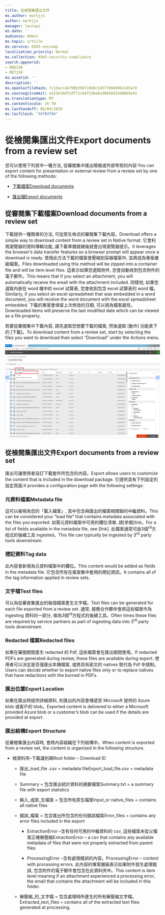 ```yaml
---
title: 從檢閱集匯出文件
ms.author: markjjo
author: markjjo
manager: laurawi
ms.date: ''
audience: Admin
ms.topic: article
ms.service: O365-seccomp
localization_priority: Normal
ms.collection: M365-security-compliance
search.appverid:
- MOE150
- MET150
ms.assetid: ''
description: ''
ms.openlocfilehash: 7c1daccab799b3967c6b8c1d577060d062c05a70
ms.sourcegitcommit: e323610df2df71c84f536e8a38650d33d8069e41
ms.translationtype: MT
ms.contentlocale: zh-TW
ms.lasthandoff: 06/04/2019
ms.locfileid: "34703786"
---
```

# <a name="export-documents-from-a-review-set"></a><span data-ttu-id="6fa54-102">從檢閱集匯出文件</span><span class="sxs-lookup"><span data-stu-id="6fa54-102">Export documents from a review set</span></span>

<span data-ttu-id="6fa54-103">您可以使用下列其中一種方法, 從審閱集中匯出簡報或外部考核的內容:</span><span class="sxs-lookup"><span data-stu-id="6fa54-103">You can export content for presentation or external review from a review set by one of the following methods:</span></span>

- [<span data-ttu-id="6fa54-104">下載檔案</span><span class="sxs-lookup"><span data-stu-id="6fa54-104">Download documents</span></span>](#download-documents-from-a-review-set)
 
- [<span data-ttu-id="6fa54-105">匯出檔</span><span class="sxs-lookup"><span data-stu-id="6fa54-105">Export documents</span></span>](#export-documents-from-a-review-set)

## <a name="download-documents-from-a-review-set"></a><span data-ttu-id="6fa54-106">從審閱集下載檔案</span><span class="sxs-lookup"><span data-stu-id="6fa54-106">Download documents from a review set</span></span>

<span data-ttu-id="6fa54-107">下載提供一種簡單的方法, 可從原生格式的審閱集下載內容。</span><span class="sxs-lookup"><span data-stu-id="6fa54-107">Download offers a simple way to download content from a review set in Native format.</span></span> <span data-ttu-id="6fa54-108">它會利用瀏覽器的資料傳輸功能, 讓下載準備就緒後就會出現瀏覽器提示。</span><span class="sxs-lookup"><span data-stu-id="6fa54-108">It leverages the browser’s data transfer features so a browser prompt will appear once a download is ready.</span></span> <span data-ttu-id="6fa54-109">使用此方法下載的檔案會壓縮到容器檔案中, 並將成為專案層級檔案。</span><span class="sxs-lookup"><span data-stu-id="6fa54-109">Files downloaded using this method will be zipped into a container file and will be item level files.</span></span> <span data-ttu-id="6fa54-110">這表示如果您選取附件, 您會自動收到包含附件的電子郵件。</span><span class="sxs-lookup"><span data-stu-id="6fa54-110">This means that if you select an attachment, you will automatically receive the email with the attachment included.</span></span> <span data-ttu-id="6fa54-111">同樣地, 如果您選取內嵌在 word 檔中的 excel 試算表, 您會收到包含 excel 試算表的 word 檔。</span><span class="sxs-lookup"><span data-stu-id="6fa54-111">Similarly, if you select an excel spreadsheet that was embedded in a word document, you will receive the word document with the excel spreadsheet embedded.</span></span> <span data-ttu-id="6fa54-112">下載的專案會保留上次修改的日期, 可以視為檔案屬性。</span><span class="sxs-lookup"><span data-stu-id="6fa54-112">Downloaded items will preserve the last modified date which can be viewed as a file property.</span></span>

<span data-ttu-id="6fa54-113">若要從審閱集中下載內容, 請先選取您想要下載的檔案, 然後選取 [動作] 功能表下的 [下載]。</span><span class="sxs-lookup"><span data-stu-id="6fa54-113">To download content from a review set, start by selecting the files you want to download then select “Download” under the Actions menu.</span></span>

![自動產生電腦描述的螢幕擷取畫面](../media/eDiscoDownload.png)

## <a name="export-documents-from-a-review-set"></a><span data-ttu-id="6fa54-115">從檢閱集匯出文件</span><span class="sxs-lookup"><span data-stu-id="6fa54-115">Export documents from a review set</span></span>

<span data-ttu-id="6fa54-116">匯出可讓使用者自訂下載套件所包含的內容。</span><span class="sxs-lookup"><span data-stu-id="6fa54-116">Export allows users to customize the content that is included in the download package.</span></span> <span data-ttu-id="6fa54-117">它提供具有下列設定的設定頁面:</span><span class="sxs-lookup"><span data-stu-id="6fa54-117">It provides a configuration page with the following settings:</span></span>

### <a name="metadata-file"></a><span data-ttu-id="6fa54-118">元資料檔案</span><span class="sxs-lookup"><span data-stu-id="6fa54-118">Metadata file</span></span>

<span data-ttu-id="6fa54-119">這可以被視為您的「載入檔案」, 其中包含與匯出的檔案相關聯的中繼資料。</span><span class="sxs-lookup"><span data-stu-id="6fa54-119">This can be considered your “load file” that contains metadata associated with the files you exported.</span></span> <span data-ttu-id="6fa54-120">如需元資料檔案中可用的欄位清單, 請\[參閱\]link。</span><span class="sxs-lookup"><span data-stu-id="6fa54-120">For a list of fields available in the metadata file, see \[link\].</span></span> <span data-ttu-id="6fa54-121">此檔案通常可由3個<sup>rd</sup>方程式的後續工具 ingested。</span><span class="sxs-lookup"><span data-stu-id="6fa54-121">This file can typically be ingested by 3<sup>rd</sup> party tools downstream.</span></span>

### <a name="tag-data"></a><span data-ttu-id="6fa54-122">標記資料</span><span class="sxs-lookup"><span data-stu-id="6fa54-122">Tag data</span></span>

<span data-ttu-id="6fa54-123">此內容會新增為元資料檔案中的欄位。</span><span class="sxs-lookup"><span data-stu-id="6fa54-123">This content would be added as fields in the metadata file.</span></span> <span data-ttu-id="6fa54-124">它包含所有在複查集中套用的標記資訊。</span><span class="sxs-lookup"><span data-stu-id="6fa54-124">It contains all of the tag information applied in review sets.</span></span>

### <a name="text-files"></a><span data-ttu-id="6fa54-125">文字檔</span><span class="sxs-lookup"><span data-stu-id="6fa54-125">Text files</span></span>

<span data-ttu-id="6fa54-126">可以為從審查集匯出的每個檔案產生文字檔。</span><span class="sxs-lookup"><span data-stu-id="6fa54-126">Text files can be generated for each file exported from a review set.</span></span> <span data-ttu-id="6fa54-127">通常, 服務合作夥伴會將這些檔案作為 ingesting 資料的一部分, 做為3個<sup>rd</sup>方程式的後續工具。</span><span class="sxs-lookup"><span data-stu-id="6fa54-127">Often times these files are required by service partners as part of ingesting data into 3<sup>rd</sup> party tools downstream.</span></span>

### <a name="redacted-files"></a><span data-ttu-id="6fa54-128">Redacted 檔案</span><span class="sxs-lookup"><span data-stu-id="6fa54-128">Redacted files</span></span>

<span data-ttu-id="6fa54-129">如果在審閱期間產生 redacted 的 Pdf, 這些檔案會在匯出期間使用。</span><span class="sxs-lookup"><span data-stu-id="6fa54-129">If redacted PDFs are generated during review, these files are available during export.</span></span> <span data-ttu-id="6fa54-130">使用者可以決定是否僅匯出本機檔案, 或將具有密文的 natives 取代為 Pdf 中燒制。</span><span class="sxs-lookup"><span data-stu-id="6fa54-130">Users can decide whether to export native files only or to replace natives that have redactions with the burned in PDFs.</span></span>

### <a name="export-location"></a><span data-ttu-id="6fa54-131">匯出位置</span><span class="sxs-lookup"><span data-stu-id="6fa54-131">Export Location</span></span>

<span data-ttu-id="6fa54-132">如果在匯出時提供詳細資料, 則匯出的內容會傳遞至 Microsoft 提供的 Azure blob 或客戶的 blob。</span><span class="sxs-lookup"><span data-stu-id="6fa54-132">Exported content is delivered to either a Microsoft provided Azure blob or a customer’s blob can be used if the details are provided at export.</span></span>

### <a name="export-structure"></a><span data-ttu-id="6fa54-133">匯出結構</span><span class="sxs-lookup"><span data-stu-id="6fa54-133">Export Structure</span></span>

<span data-ttu-id="6fa54-134">從審閱集匯出內容時, 會將內容組織在下列結構中。</span><span class="sxs-lookup"><span data-stu-id="6fa54-134">When content is exported from a review set, the content is organized in the following structure.</span></span>

  - <span data-ttu-id="6fa54-135">根資料夾–下載識別碼</span><span class="sxs-lookup"><span data-stu-id="6fa54-135">Root folder – Download ID</span></span>
    
      - <span data-ttu-id="6fa54-136">匯出\_load\_file .csv = metadata file</span><span class="sxs-lookup"><span data-stu-id="6fa54-136">Export\_load\_file.csv = metadata file</span></span>
    
      - <span data-ttu-id="6fa54-137">Summary = 包含匯出統計資料的摘要檔案</span><span class="sxs-lookup"><span data-stu-id="6fa54-137">Summary.txt = a summary file with export statistics</span></span>
    
      - <span data-ttu-id="6fa54-138">輸入\_或原\_生檔案 = 包含所有原生檔案</span><span class="sxs-lookup"><span data-stu-id="6fa54-138">Input\_or native\_files = contains all native files</span></span>
    
      - <span data-ttu-id="6fa54-139">錯誤\_檔案 = 包含匯出所包含的任何錯誤檔案</span><span class="sxs-lookup"><span data-stu-id="6fa54-139">Error\_files = contains any error files included in the export</span></span>
        
          - <span data-ttu-id="6fa54-140">ExtractionError –含有任何可用的中繼資料的 csv, 這些檔案未從父檔案正確解壓縮</span><span class="sxs-lookup"><span data-stu-id="6fa54-140">ExtractionError – a csv that contains any available metadata of files that were not properly extracted from parent files</span></span>
        
          - <span data-ttu-id="6fa54-141">ProcessingError –含有處理錯誤的內容。</span><span class="sxs-lookup"><span data-stu-id="6fa54-141">ProcessingError – content with processing errors.</span></span> <span data-ttu-id="6fa54-142">此內容的專案層級表示如果附件發生處理錯誤, 包含附件的電子郵件會包含在此資料夾中。</span><span class="sxs-lookup"><span data-stu-id="6fa54-142">This content is item level meaning if an attachment experienced a processing error, the email that contains the attachment will be included in this folder.</span></span>
    
      - <span data-ttu-id="6fa54-143">解壓縮\_的\_文字檔 = 包含處理時所產生的所有解壓縮文字檔。</span><span class="sxs-lookup"><span data-stu-id="6fa54-143">Extracted\_text\_files = contains all of the extracted text files generated at processing.</span></span>